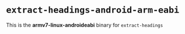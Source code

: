 # `extract-headings-android-arm-eabi`

This is the **armv7-linux-androideabi** binary for `extract-headings`
